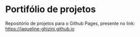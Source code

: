 # Portifólio de projetos

Repositório de projetos para o Github Pages, presente no link: https://jaqueline-ghizini.github.io
